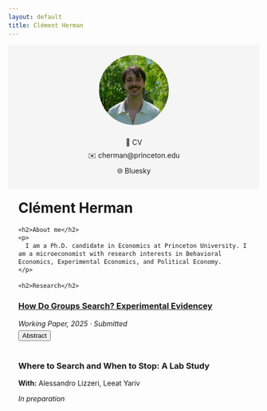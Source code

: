 ```yaml
---
layout: default
title: Clément Herman
---
```


<style>
  .container {
    display: flex;
    flex-wrap: wrap;
    max-width: 1000px;
    margin: 0 auto;
  }
  .sidebar {
    flex: 1 1 30%;
    padding: 20px;
    background-color: #f5f5f5;
    min-width: 200px;
    box-sizing: border-box;
    text-align: center;
  }
  .sidebar img {
    border-radius: 50%;
    width: 140px;
    height: 140px;
    object-fit: cover;
    margin-bottom: 15px;
  }
  .sidebar a {
    display: block;
    margin: 8px 0;
    text-decoration: none;
  }

  .main-content {
    flex: 1 1 70%;
    padding: 20px;
    box-sizing: border-box;
  }

  h1 {
    margin-top: 0;
  }

  .abstract {
    display: none;
    margin-top: 5px;
  }

  button {
    margin-top: 5px;
  }

  .project {
  margin-bottom: 40px;
}
</style>

<div class="container">

  <div class="sidebar">
    <img src="photo_clement.jpg" alt="Photo de Clément Herman">
    <a href="https://drive.google.com/file/d/1Gekom_rW1KhPX_Iw3T6jO6h6VYKndLcB/view?usp=share_link" target="_blank">📄 CV</a>
    <a href="mailto:cherman@princeton.edu">✉️ cherman@princeton.edu</a>
    <a href="https://bsky.app/profile/clemherm.bsky.social" target="_blank">🌐 Bluesky</a>
  </div>

  <div class="main-content">
    <h1>Clément Herman</h1>

    <h2>About me</h2>
    <p>
      I am a Ph.D. candidate in Economics at Princeton University. I am a microeconomist with research interests in Behavioral Economics, Experimental Economics, and Political Economy.
    </p>

    <h2>Research</h2>

<div class="project">
  <h3><a href="https://drive.google.com/file/d/1y5wnjRmn4bTxqYAMbl-4sAGgy0OrtrPL/view?usp=share_link" target="_blank">How Do Groups Search? Experimental Evidencey</a></h3>
  <em>Working Paper, 2025 · Submitted</em><br>
  <button onclick="toggleAbstract('abs1')">Abstract</button>
  <div class="abstract" id="abs1">
    <p>Searching for a suitable alternative—whether in research teams, hiring committees, or households—is often a collective process, combining the trade-offs of individual search with the challenges of group decision-making. We study collective search in laboratory experiments, where groups of participants sequentially sample alternatives. We vary the stopping-decision rule and the alignment of group members’ preferences, and compare group behavior to that of individuals under otherwise identical conditions. Several patterns emerge. While individuals tend to undersearch, groups examine more alternatives, particularly when unanimity is required to stop. When preferences are aligned, group search generates beneficial effects: participants raise their standards, and low-value alternatives are more likely to be rejected. When preferences are misaligned, however, group search generates detrimental effects: high-value alternatives are often rejected, and participants adopt lower standards. These findings reveal a new channel, the sequential exploration of alternatives, through which groups can outperform or underperform individual decision-making.</p>
  </div>
</div>

<div class="project">
  <h3>Where to Search and When to Stop: A Lab Study</h3>
  <p><strong>With:</strong> Alessandro Lizzeri, Leeat Yariv</p>
  <em>In preparation</em>
</div>


  </div>
</div>

<script>
function toggleAbstract(id) {
  var x = document.getElementById(id);
  if (x.style.display === "none" || x.style.display === "") {
    x.style.display = "block";
  } else {
    x.style.display = "none";
  }
}
</script>
